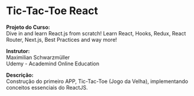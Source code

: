 # Tic-Tac-Toe React

**Projeto do Curso:**  
Dive in and learn React.js from scratch! Learn React, Hooks, Redux, React Router, Next.js, Best Practices and way more!

**Instrutor:**  
Maximilian Schwarzmüller  
Udemy - Academind Online Education  

**Descrição:**  
Construção do primeiro APP, Tic-Tac-Toe (Jogo da Velha), implementando conceitos essenciais do ReactJS.
